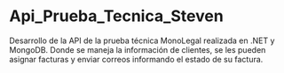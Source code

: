# Api_Prueba_Tecnica_Steven
Desarrollo de la API de la prueba técnica MonoLegal realizada en .NET y MongoDB.
Donde se maneja la información de clientes, se les pueden asignar facturas y enviar correos informando el estado de su factura.
